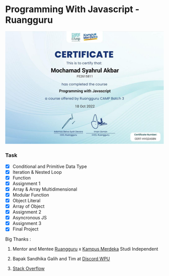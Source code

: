# Programming With Javascript - Ruangguru

![Certificate](./Programming%20with%20Javascript.jpg)

### Task

- [x] Conditional and Primitive Data Type
- [x] Iteration & Nested Loop
- [x] Function
- [x] Assignment 1
- [x] Array & Array Multidimensional
- [x] Modular Function
- [x] Object Literal
- [x] Array of Object
- [x] Assignment 2
- [x] Asyncronous JS
- [x] Assignment 3
- [x] Final Project

Big Thanks : <br>

1. Mentor and Mentee [Ruangguru](https://www.ruangguru.com/) x [Kampus Merdeka](https://kampusmerdeka.kemdikbud.go.id/) Studi Independent

2. Bapak Sandhika Galih and Tim at [Discord WPU](https://discord.gg/S4rrXQU/)
3. [Stack Overflow](https://stackoverflow.com//)
